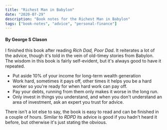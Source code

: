 ```yaml
---
title: "Richest Man in Babylon"
date: "2020-07-29"
description: "Book notes for the Richest Man in Babylon"
tags: ["book-notes", "advice", "personal-finance"]
---
```


#### By George S Clason

I finished this book after reading _Rich Dad, Poor Dad_. It reiterates a lot of the advice, though it's told in the vein of old-timey stories from Babylon. The wisdom in this book is fairly self-evident, but it's always good to have it repeated.

- Put aside 10% of your income for long-term wealth generation
- Work hard, sometimes it pays off, other times it helps you be a hard worker so you're ready for when hard work can pay off.
- Pay your debts, running from them only makes it worse in the long run.
- Only invest in things you understand, and when you don't understand an area of investment, ask an expert you trust for advice.

There isn't a lot else to say, the book is easy to read and can be finished in a couple of hours. Similar to _RDPD_ its advice is good if you hadn't heard it before, but otherwise it's just stating the obvious.
